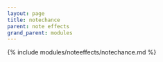 ```yaml
---
layout: page
title: notechance
parent: note effects
grand_parent: modules
---
```


{% include modules/noteeffects/notechance.md %}
